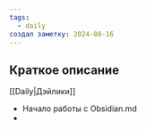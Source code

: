 ```yaml
---
tags:
  - daily
создал заметку: 2024-08-16
---
```

## Краткое описание
[[Daily|Дэйлики]]
- Начало работы с Obsidian.md
- 

